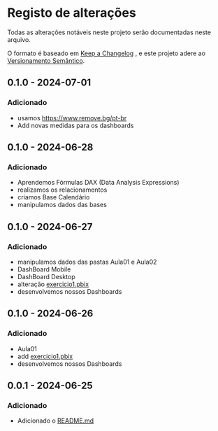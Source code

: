 # Registo de alterações
Todas as alterações notáveis neste projeto serão documentadas neste arquivo.

O formato é baseado em [Keep a Changelog](https://keepachangelog.com/pt-BR/1.1.0/) , e este projeto adere ao [Versionamento Semântico](https://semver.org/lang/pt-BR/).

## 0.1.0 - 2024-07-01

### Adicionado
- usamos https://www.remove.bg/pt-br
- Add novas medidas para os dashboards 

## 0.1.0 - 2024-06-28

### Adicionado
- Aprendemos Fórmulas DAX (Data Analysis Expressions)
- realizamos os relacionamentos 
- criamos Base Calendário
- manipulamos dados das bases 

## 0.1.0 - 2024-06-27

### Adicionado

- manipulamos dados das pastas Aula01 e Aula02
- DashBoard Mobile
- DashBoard Desktop 
- alteração [exercicio1.pbix](/Aula01/exercicio1.pbix)
- desenvolvemos nossos Dashboards  

## 0.1.0 - 2024-06-26

### Adicionado

- Aula01
- add [exercicio1.pbix](/Aula01/exercicio1.pbix)
- desenvolvemos nossos Dashboards  

## 0.0.1 - 2024-06-25

### Adicionado
- Adicionado o [README.md](/README.md)